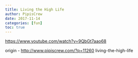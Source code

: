 ```yaml
---
title: Living the High Life
author: PipisCrew
date: 2017-11-14
categories: [fun]
toc: true
---
```


https://www.youtube.com/watch?v=9QbGt7aao68

origin - http://www.pipiscrew.com/?p=11260 living-the-high-life